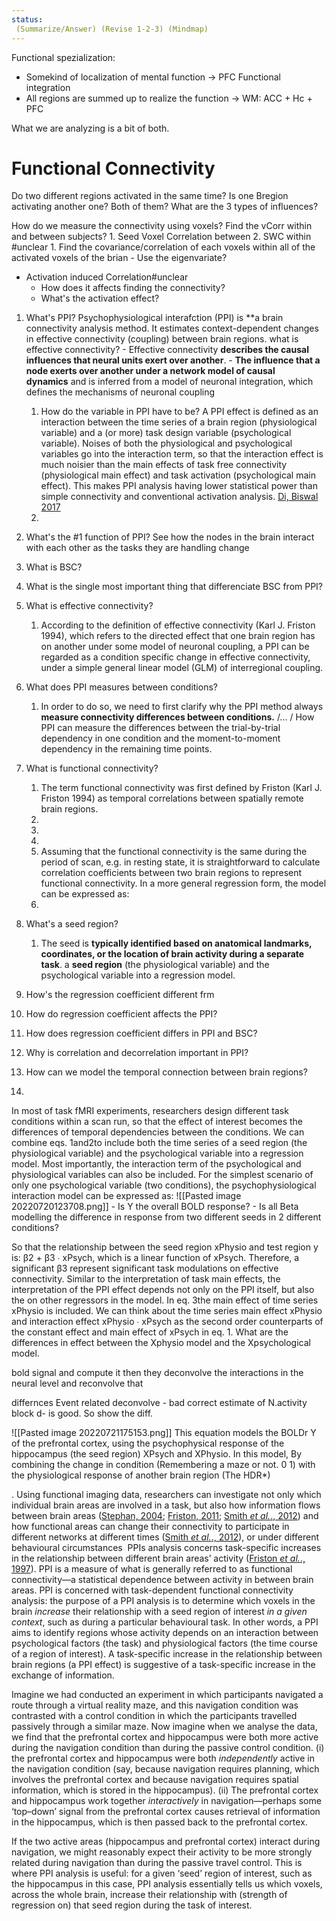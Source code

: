 ```yaml
---
status: 
 (Summarize/Answer) (Revise 1-2-3) (Mindmap)
---
```


Functional spezialization: 
- Somekind of localization of mental function -> PFC
Functional integration
- All regions are summed up to realize the function -> WM: ACC + Hc + PFC

What we are analyzing is a bit of both. 

# Functional Connectivity
Do two different regions activated in the same time? Is one Bregion activating another one? Both of them? 
What are the 3 types of influences?


How do we measure the connectivity using voxels?
	Find the vCorr within and between subjects?
	1. Seed Voxel Correlation between
	2. SWC within #unclear
		1. Find the covariance/correlation of each voxels within all of the activated voxels of the brian
	- Use the eigenvariate?
- Activation induced Correlation#unclear
	- How does it affects finding the connectivity?
	- What's the activation effect?


1. What's PPI?
	Psychophysiological interafction (PPI) is **a brain connectivity analysis method. It estimates context-dependent changes in effective connectivity (coupling) between brain regions.
	what is effective connectivity?
		- Effective connectivity **describes the causal influences that neural units exert over another**.
		- **The influence that a node exerts over another under a network model of causal dynamics** and is inferred from a model of neuronal integration, which defines the mechanisms of neuronal coupling
	1. How do the variable in PPI have to be? 
		A PPI effect is defined as an interaction between the time series of a brain region (physiological variable) and a (or more) task design variable (psychological variable). Noises of both the physiological and psychological variables go into the interaction term, so that the interaction effect is much noisier than the main effects of task free connectivity (physiological main effect) and task activation (psychological main effect). This makes PPI analysis having lower statistical power than simple connectivity and conventional activation analysis. [Di, Biswal  2017](https://www.frontiersin.org/articles/10.3389/fnins.2017.00573/full)
	2. 
3. What's the #1 function of PPI?
	See how the nodes in the brain interact with each other as the tasks they are handling change
4. What is BSC?
5. What is the single most important thing that differenciate BSC from PPI?
6. What is effective connectivity?
	1. According to the definition of effective connectivity (Karl J. Friston 1994), which refers to the directed effect that one brain region has on another under some model of neuronal coupling, a PPI can be regarded as a condition specific change in effective connectivity, under a simple general linear model (GLM) of interregional coupling.
7. What does PPI measures between conditions?
	1. In order to do so, we need to first clarify why the PPI method always **measure connectivity differences between conditions.**  /... / How PPI can measure the differences between the trial-by-trial dependency in one condition and the moment-to-moment dependency in the remaining time points. 
8. What is functional connectivity?
	1. The term functional connectivity was first defined by Friston (Karl J. Friston 1994) as temporal correlations between spatially remote brain regions.
	2. 
	3. 
	4. 
	5. Assuming that the functional connectivity is the same during the period of scan, e.g. in resting state, it is straightforward to calculate correlation coefficients between two brain regions to represent functional connectivity. In a more general regression form, the model can be expressed as:  
	6. 
9. What's a seed region?
	1. The seed is **typically identified based on anatomical landmarks, coordinates, or the location of brain activity during a separate task**.
	a **seed region** (the physiological variable) and the psychological variable into a regression model. 

10. How's the regression coefficient different frm
11. How do regression coefficient affects the PPI?
12. How does regression coefficient differs in PPI and BSC?
13. Why is correlation and decorrelation important in PPI?
14. How can we model the temporal connection between brain regions?
15.

In most of task fMRI experiments, researchers design different task conditions within a scan run, so that the effect of interest becomes the differences of temporal dependencies between the conditions. We can combine eqs. 1and2to include both the time series of a seed region (the physiological variable) and the psychological variable into a regression model. Most importantly, the interaction term of the psychological and physiological variables can also be included. For the simplest scenario of only one psychological variable (two conditions), the psychophysiological interaction model can be expressed as:
![[Pasted image 20220720123708.png]]
	- Is Y the overall BOLD response?
	- Is  all Beta modelling the difference in response from two different seeds in 2 different conditions?
	
So that the relationship between the seed region xPhysio and test region y is: β2 + β3 ∙ xPsych, which is a linear function of xPsych. Therefore, a significant β3 represent significant task modulations on effective connectivity. Similar to the interpretation of task main effects, the interpretation of the PPI effect depends not only on the PPI itself, but also the on other regressors in the model. In eq. 3the main effect of time series xPhysio is included. We can think about the time series main effect xPhysio and interaction effect xPhysio ∙ xPsych as the second order counterparts of the constant effect and main effect of xPsych in eq. 1.
What are the differences in effect between the Xphysio model and the Xpsychological model.

bold signal and compute it
then they deconvolve the interactions in the neural level and reconvolve that

differnces Event related deconvolve - bad correct estimate of N.activity
block d- is good. 
So show the diff. 

![[Pasted image 20220721175153.png]]
This equation models the BOLDr Y of the prefrontal cortex, using the psychophysical response of the hippocampus (the seed region) XPsych and XPhysio. 
In this model, By combining the change in condition (Remembering  a maze or not. 0 1) with the physiological response of another brain region  (The HDR*)


. Using functional imaging data, researchers can investigate not only which individual brain areas are involved in a task, but also how information flows between brain areas ([Stephan, 2004](https://www.ncbi.nlm.nih.gov/pmc/articles/PMC3375893/#nss055-B19); [Friston, 2011](https://www.ncbi.nlm.nih.gov/pmc/articles/PMC3375893/#nss055-B10); [Smith _et al._., 2012](https://www.ncbi.nlm.nih.gov/pmc/articles/PMC3375893/#nss055-B18)) and how functional areas can change their connectivity to participate in different networks at different times ([Smith _et al._., 2012](https://www.ncbi.nlm.nih.gov/pmc/articles/PMC3375893/#nss055-B18)), or under different behavioural circumstances
 PPIs analysis concerns task-specific increases in the relationship between different brain areas’ activity ([Friston _et al._., 1997](https://www.ncbi.nlm.nih.gov/pmc/articles/PMC3375893/#nss055-B8)). PPI is a measure of what is generally referred to as functional connectivity—a statistical dependence between activity in between brain areas.
PPI is concerned with task-dependent functional connectivity analysis: the purpose of a PPI analysis is to determine which voxels in the brain _increase_ their relationship with a seed region of interest _in a given context_, such as during a particular behavioural task. In other words, a PPI aims to identify regions whose activity depends on an interaction between psychological factors (the task) and physiological factors (the time course of a region of interest). A task-specific increase in the relationship between brain regions (a PPI effect) is suggestive of a task-specific increase in the exchange of information.



Imagine we had conducted an experiment in which participants navigated a route through a virtual reality maze, and this navigation condition was contrasted with a control condition in which the participants travelled passively through a similar maze. Now imagine when we analyse the data, we find that the prefrontal cortex and hippocampus were both more active during the navigation condition than during the passive control condition.
(i) the prefrontal cortex and hippocampus were both _independently_ active in the navigation condition (say, because navigation requires planning, which involves the prefrontal cortex and because navigation requires spatial information, which is stored in the hippocampus). (ii) The prefrontal cortex and hippocampus work together _interactively_ in navigation—perhaps some ‘top–down’ signal from the prefrontal cortex causes retrieval of information in the hippocampus, which is then passed back to the prefrontal cortex.

If the two active areas (hippocampus and prefrontal cortex) interact during navigation, we might reasonably expect their activity to be more strongly related during navigation than during the passive travel control. This is where PPI analysis is useful: for a given ‘seed’ region of interest, such as the hippocampus in this case, PPI analysis essentially tells us which voxels, across the whole brain, increase their relationship with (strength of regression on) that seed region during the task of interest.
